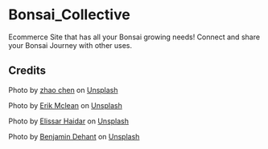 # Bonsai_Collective
Ecommerce Site that has all your Bonsai growing needs! Connect and share your Bonsai Journey with other uses.

## Credits
Photo by <a href="https://unsplash.com/@zhaochen1975?utm_content=creditCopyText&utm_medium=referral&utm_source=unsplash">zhao chen</a> on <a href="https://unsplash.com/photos/brown-and-green-bonsai-tree-KCnX0ux2jFo?utm_content=creditCopyText&utm_medium=referral&utm_source=unsplash">Unsplash</a>

Photo by <a href="https://unsplash.com/@introspectivedsgn?utm_content=creditCopyText&utm_medium=referral&utm_source=unsplash">Erik Mclean</a> on <a href="https://unsplash.com/photos/a-person-holding-a-small-bonsai-tree-in-their-hand-CiX4ajUm5w8?utm_content=creditCopyText&utm_medium=referral&utm_source=unsplash">Unsplash</a>

Photo by <a href="https://unsplash.com/@elissarhaidar?utm_content=creditCopyText&utm_medium=referral&utm_source=unsplash">Elissar Haidar</a> on <a href="https://unsplash.com/photos/green-tree-in-the-middle-of-the-road-Le2sbRxOkfI?utm_content=creditCopyText&utm_medium=referral&utm_source=unsplash">Unsplash</a>

Photo by <a href="https://unsplash.com/@bennybishop?utm_content=creditCopyText&utm_medium=referral&utm_source=unsplash">Benjamin Dehant</a> on <a href="https://unsplash.com/photos/green-plant-on-brown-pot-HHDo46HmWtA?utm_content=creditCopyText&utm_medium=referral&utm_source=unsplash">Unsplash</a>
  
  
  
